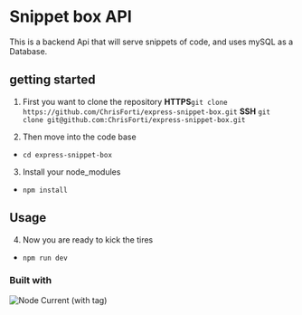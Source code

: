 # Snippet box API

This is a backend Api that will serve snippets of code, and uses mySQL as a Database.

## getting started

1. First you want to clone the repository
   **HTTPS**`git clone https://github.com/ChrisForti/express-snippet-box.git`
   **SSH** `git clone git@github.com:ChrisForti/express-snippet-box.git`

2. Then move into the code base

- `cd express-snippet-box`

3. Install your node_modules

- `npm install`

## Usage

4. Now you are ready to kick the tires

- `npm run dev`

### Built with

![Node Current (with tag)](https://img.shields.io/node/v/:packageName/:tag)

